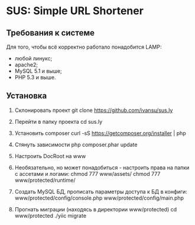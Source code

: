SUS: Simple URL Shortener
=========

Требования к системе
-----

Для того, чтобы всё корректно работало понадобится LAMP:

  * любой линукс;
  * apache2;
  * MySQL 5.1 и выше;
  * PHP 5.3 и выше.


Установка
-----------

1. Склонировать проект 
git clone https://github.com/ivansu/sus.ly

2. Перейти в папку проекта
cd sus.ly

3. Установить composer
curl -sS https://getcomposer.org/installer | php

4. Стянуть зависимости
php composer.phar update

5. Настроить DocRoot на www

6. Необязательно, но может понадобиться - настроить права на папки с ассетами и логами:
chmod 777 www/assets/
chmod 777 www/protected/runtime/

7. Создать MySQL БД, прописать параметры доступа к БД в конфиги:
www/protected/config/console.php
www/protected/config/main.php

8. Прогнать миграции (находясь в директории www/protected)
cd www/protected
./yiic migrate
